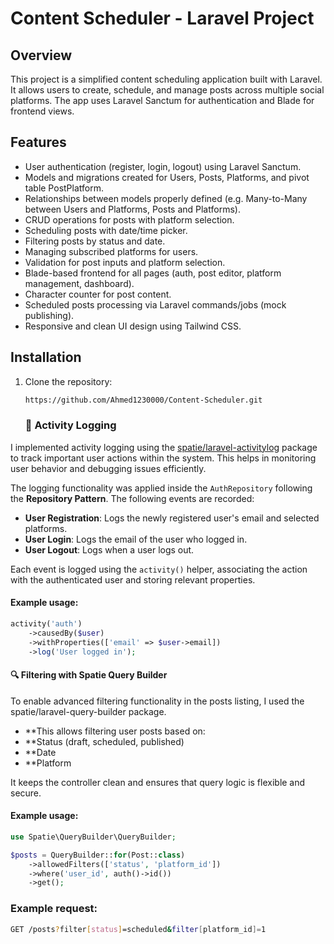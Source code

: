 # Content Scheduler - Laravel Project

## Overview

This project is a simplified content scheduling application built with Laravel. It allows users to create, schedule, and manage posts across multiple social platforms. The app uses Laravel Sanctum for authentication and Blade for frontend views.

## Features

-   User authentication (register, login, logout) using Laravel Sanctum.
-   Models and migrations created for Users, Posts, Platforms, and pivot table PostPlatform.
-   Relationships between models properly defined (e.g. Many-to-Many between Users and Platforms, Posts and Platforms).
-   CRUD operations for posts with platform selection.
-   Scheduling posts with date/time picker.
-   Filtering posts by status and date.
-   Managing subscribed platforms for users.
-   Validation for post inputs and platform selection.
-   Blade-based frontend for all pages (auth, post editor, platform management, dashboard).
-   Character counter for post content.
-   Scheduled posts processing via Laravel commands/jobs (mock publishing).
-   Responsive and clean UI design using Tailwind CSS.

## Installation

1. Clone the repository:

    ```bash
    https://github.com/Ahmed1230000/Content-Scheduler.git
    ```

    ### 📝 Activity Logging

I implemented activity logging using the [spatie/laravel-activitylog](https://github.com/spatie/laravel-activitylog) package to track important user actions within the system. This helps in monitoring user behavior and debugging issues efficiently.

The logging functionality was applied inside the `AuthRepository` following the **Repository Pattern**. The following events are recorded:

-   **User Registration**: Logs the newly registered user's email and selected platforms.
-   **User Login**: Logs the email of the user who logged in.
-   **User Logout**: Logs when a user logs out.

Each event is logged using the `activity()` helper, associating the action with the authenticated user and storing relevant properties.

#### Example usage:

````php
activity('auth')
    ->causedBy($user)
    ->withProperties(['email' => $user->email])
    ->log('User logged in');
````


#### 🔍 Filtering with Spatie Query Builder
To enable advanced filtering functionality in the posts listing, I used the spatie/laravel-query-builder package.

- **This allows filtering user posts based on:
- **Status (draft, scheduled, published)
- **Date
- **Platform

It keeps the controller clean and ensures that query logic is flexible and secure.


#### Example usage:
```php
use Spatie\QueryBuilder\QueryBuilder;

$posts = QueryBuilder::for(Post::class)
    ->allowedFilters(['status', 'platform_id'])
    ->where('user_id', auth()->id())
    ->get();
```

### Example request:

```bash
GET /posts?filter[status]=scheduled&filter[platform_id]=1
```

